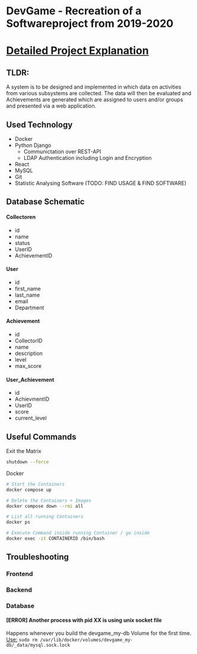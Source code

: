 # DevGame - Recreation of a Softwareproject from 2019-2020 

# [Detailed Project Explanation](DevGame.pdf)
## TLDR:
A system is to be designed and implemented in which data on activities from various subsystems are collected. The data will then be evaluated and Achievements are generated which are assigned to users and/or groups and presented via a web application.

## Used Technology
* Docker
* Python Django
  * Communictation over REST-API
  * LDAP Authentication including Login and Encryption
* React
* MySQL
* Git
* Statistic Analysing Software (TODO: FIND USAGE & FIND SOFTWARE)


## Database Schematic
#### Collectoren
- id
- name 
- status 
- UserID
- AchievementID

#### User
- id
- first_name
- last_name
- email
- Department

#### Achievement
- id
- CollectorID
- name
- description
- level
- max_score

#### User_Achievement
- id
- AchievmentID
- UserID
- score
- current_level
	
## Useful Commands
Exit the Matrix
```sh
shutdown --force
```
Docker
```sh
# Start the Containers
docker compose up

# Delete the Containers + Images
docker compose down --rmi all

# List all running Containers
docker ps

# Execute Command inside running Container / go inside
docker exec -it CONTAINERID /bin/bash
```

## Troubleshooting
### Frontend

### Backend
### Database
#### **[ERROR] Another process with pid XX is using unix socket file**
Happens whenever you build the devgame_my-db Volume for the first time.<br>
[Use:](https://stackoverflow.com/questions/36103721/docker-db-container-running-another-process-with-pid-id-is-using-unix-socket) ```sudo rm /var/lib/docker/volumes/devgame_my-db/_data/mysql.sock.lock``` 

